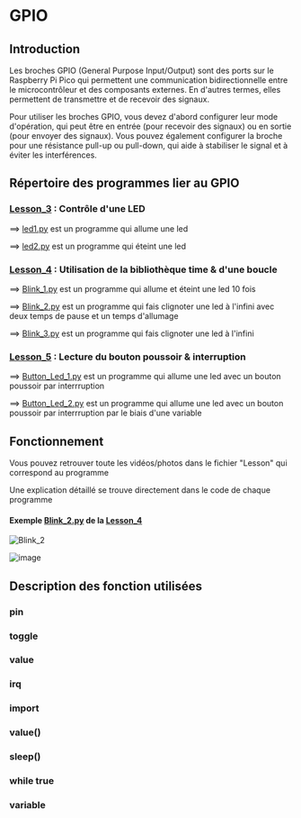 # GPIO

## Introduction

Les broches GPIO (General Purpose Input/Output) sont des ports sur le Raspberry Pi Pico qui permettent une communication bidirectionnelle entre le microcontrôleur et des composants externes. En d'autres termes, elles permettent de transmettre et de recevoir des signaux.

Pour utiliser les broches GPIO, vous devez d'abord configurer leur mode d'opération, qui peut être en entrée (pour recevoir des signaux) ou en sortie (pour envoyer des signaux). Vous pouvez également configurer la broche pour une résistance pull-up ou pull-down, qui aide à stabiliser le signal et à éviter les interférences.

## Répertoire des programmes lier au GPIO

### [Lesson_3](Lesson_3) : Contrôle d'une LED 

  ==> [led1.py](Lesson_3/led1.py) est un programme qui allume une led
  
  ==> [led2.py](Lesson_3/led2.py) est un programme qui éteint une led
  

### [Lesson_4](Lesson_4) : Utilisation de la bibliothèque time & d'une boucle

==> [Blink_1.py](Lesson_4/Blink_1.py) est un programme qui allume et éteint une led 10 fois

==> [Blink_2.py](Lesson_4/Blink_2.py) est un programme qui fais clignoter une led à l'infini avec deux temps de pause et un temps d'allumage

==> [Blink_3.py](Lesson_4/Blink_3.py) est un programme qui fais clignoter une led à l'infini


### [Lesson_5](Lesson_5) : Lecture du bouton poussoir & interruption

==> [Button_Led_1.py](Lesson_5/Button_Led_1.py) est un programme qui allume une led avec un bouton poussoir par interrruption

==> [Button_Led_2.py](Lesson_5/Button_Led_2.py) est un programme qui allume une led avec un bouton poussoir par interrruption par le biais d'une variable


## Fonctionnement

Vous pouvez retrouver toute les vidéos/photos dans le fichier "Lesson" qui correspond au programme

Une explication détaillé se trouve directement dans le code de chaque programme

#### Exemple [Blink_2.py](Lesson_4/Blink_2.py) de la [Lesson_4](Lesson_4)
![Blink_2](https://user-images.githubusercontent.com/125505805/224541846-fb4c1db4-3126-4f0a-997c-0b854ab8b169.gif)

![image](https://user-images.githubusercontent.com/125505805/224542300-899dda4b-29ac-4a37-ac0e-d4362f426542.png)

## Description des fonction utilisées

### pin

### toggle

### value

### irq

### import

### value()

### sleep()

### while true

### variable


